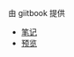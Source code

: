 由 giitbook 提供

- [笔记](https://app.gitbook.com/o/dERiCbtWaBH7P8c1MglX/s/JFXQkXMemVvajGCOHAfe/ts/page-3)
- [预览](https://ni-de-yi-da.gitbook.io/qian-duan-bi-ji/)

